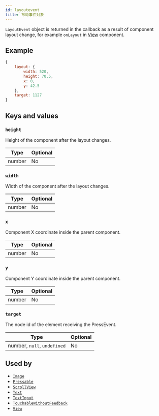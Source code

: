 ```yaml
---
id: layoutevent
title: 布局事件对象
---
```


`LayoutEvent` object is returned in the callback as a result of component layout change, for example `onLayout` in [View](view) component.

## Example

```js
{
    layout: {
        width: 520,
        height: 70.5,
        x: 0,
        y: 42.5
    },
    target: 1127
}
```

## Keys and values

### `height`

Height of the component after the layout changes.

| Type   | Optional |
| ------ | -------- |
| number | No       |

### `width`

Width of the component after the layout changes.

| Type   | Optional |
| ------ | -------- |
| number | No       |

### `x`

Component X coordinate inside the parent component.

| Type   | Optional |
| ------ | -------- |
| number | No       |

### `y`

Component Y coordinate inside the parent component.

| Type   | Optional |
| ------ | -------- |
| number | No       |

### `target`

The node id of the element receiving the PressEvent.

| Type                        | Optional |
| --------------------------- | -------- |
| number, `null`, `undefined` | No       |

## Used by

- [`Image`](image)
- [`Pressable`](pressable)
- [`ScrollView`](scrollview)
- [`Text`](text)
- [`TextInput`](textinput)
- [`TouchableWithoutFeedback`](touchablewithoutfeedback)
- [`View`](view)